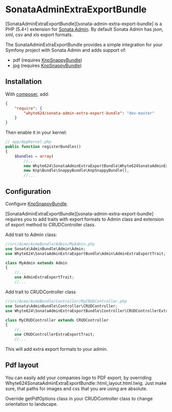 SonataAdminExtraExportBundle
===============

[SonataAdminExtraExportBundle][sonata-admin-extra-export-bundle] is a PHP (5.4+) extension for [Sonata Admin](https://github.com/sonata-project/SonataAdminBundle). By default Sonata Admin has json, xml, csv and xls export formats. 

The SonataAdminExtraExportBundle provides a simple integration for your Symfony project with Sonata Admin and adds support of:

* pdf (requires [KnpSnappyBundle](https://github.com/KnpLabs/KnpSnappyBundle))
* jpg (requires [KnpSnappyBundle](https://github.com/KnpLabs/KnpSnappyBundle))


Installation
------------

With [composer](http://packagist.org), add:

```json
{
    "require": {
        "whyte624/sonata-admin-extra-export-bundle": "dev-master"
    }
}
```

Then enable it in your kernel:

```php
// app/AppKernel.php
public function registerBundles()
{
    $bundles = array(
        //...
        new Whyte624\SonataAdminExtraExportBundle\Whyte624SonataAdminExtraExportBundle(),
        new Knp\Bundle\SnappyBundle\KnpSnappyBundle(),
        //...
```
Configuration
-------------
Configure [KnpSnappyBundle](https://github.com/KnpLabs/KnpSnappyBundle).

[SonataAdminExtraExportBundle][sonata-admin-extra-export-bundle] requires you to add traits with export formats to Admin class and extension of export method to CRUDController class.

Add trait to Admin class:


```php
//src/Acme/AcmeBundle/Admin/MyAdmin.php
use Sonata\AdminBundle\Admin\Admin;
use Whyte624\SonataAdminExtraExportBundle\Admin\AdminExtraExportTrait;

class MyAdmin extends Admin
{
    //...
    use AdminExtraExportTrait;
    //...
```

Add trait to CRUDController class

```php
//src/Acme/AcmeBundle/Controller/MyCRUDController.php
use Sonata\AdminBundle\Controller\CRUDController;
use Whyte624\SonataAdminExtraExportBundle\Controller\CRUDControllerExtraExportTrait;

class MyCRUDController extends CRUDController
{
    //...
    use CRUDControllerExtraExportTrait;
    //...

```

This will add extra export formats to your admin.


Pdf layout
-----
You can easily add your companies logo to PDF export, by overriding Whyte624SonataAdminExtraExportBundle::html_layout.html.twig. Just make sure, that paths for images and css that you are using are absolute.

Override getPdfOptions class in your CRUDController class to change orientation to landscape.
